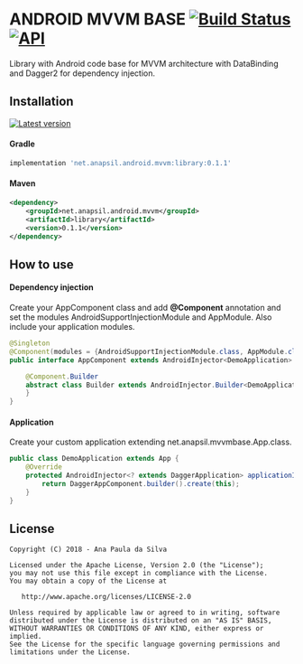 # ANDROID MVVM BASE [![Build Status](https://www.bitrise.io/app/d2294837d63eb335/status.svg?token=caesXeFNDW63wtFf-9tw_w&branch=master)](https://www.bitrise.io/app/d2294837d63eb335#)  [![API](https://img.shields.io/badge/API-14%2B-brightgreen.svg?style=flat)](https://android-arsenal.com/api?level=14) 

Library with Android code base for MVVM architecture with DataBinding and Dagger2 for dependency injection.

## Installation

[ ![Latest version](https://api.bintray.com/packages/anapsil83/maven-android/android-mvvm-base/images/download.svg) ](https://bintray.com/anapsil83/maven-android/android-mvvm-base/_latestVersion)

#### Gradle

```groovy
implementation 'net.anapsil.android.mvvm:library:0.1.1'
```

#### Maven

```xml
<dependency>
    <groupId>net.anapsil.android.mvvm</groupId>
    <artifactId>library</artifactId>
    <version>0.1.1</version>
</dependency>
```
## How to use

#### Dependency injection
Create your AppComponent class and add **@Component** annotation and set the modules AndroidSupportInjectionModule and AppModule.
Also include your application modules.

```java
@Singleton
@Component(modules = {AndroidSupportInjectionModule.class, AppModule.class})
public interface AppComponent extends AndroidInjector<DemoApplication> {

    @Component.Builder
    abstract class Builder extends AndroidInjector.Builder<DemoApplication> {
    }
}
```
#### Application
Create your custom application extending net.anapsil.mvvmbase.App.class.

```java
public class DemoApplication extends App {
    @Override
    protected AndroidInjector<? extends DaggerApplication> applicationInjector() {
        return DaggerAppComponent.builder().create(this);
    }
}
```
License
-------

    Copyright (C) 2018 - Ana Paula da Silva

    Licensed under the Apache License, Version 2.0 (the "License");
    you may not use this file except in compliance with the License.
    You may obtain a copy of the License at

       http://www.apache.org/licenses/LICENSE-2.0

    Unless required by applicable law or agreed to in writing, software
    distributed under the License is distributed on an "AS IS" BASIS,
    WITHOUT WARRANTIES OR CONDITIONS OF ANY KIND, either express or implied.
    See the License for the specific language governing permissions and
    limitations under the License.